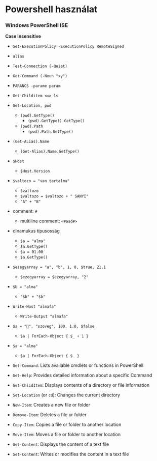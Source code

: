 # Powershell használat

### Windows PowerShell ISE  

**Case Insensitive**

- `Set-ExecutionPolicy -ExecutionPolicy RemoteSigned`
- `alias`
- `Test-Connection (-Quiet)`
- `Get-Command (-Noun "xy")`
- `PARANCS -parame param`
- `Get-Childitem <=> ls`
- `Get-Location, pwd`
    - `(pwd).GetType()`
        - `(pwd).GetType().GetType()`
    - `(pwd).Path`
        - `(pwd).Path.GetType()`
- `(Get-ALias).Name`
    - `(Get-Alias).Name.GetType()`
- `$Host`
    - `$Host.Version`
- `$valtozo = "van tartalma"`
    - `$valtozo`
    - `$valtozo = $valtozo + " SANYI"`
    - `"A" + "B"`
- comment: `#`
    - multiline comment: `<#asd#>`
- dinamukus típusosság
    - `$a = "alma"`
    - `$a.GetType()`
    - `$a = 01.00`
    - `$a.GetType()`
- `$ezegyarray = "a", "b", 1, 0, $true, 21.1`
    - `$ezegyarray = $ezegyarray, "2"`
- `$b = "alma"`
    - `"$b" + "$b"`
- `Write-Host "almafa"`
    - `Write-Output "almafa"`
- `$a = "🍔", "szoveg", 100, 1.0, $false`
    - `$a | ForEach-Object { $_ + 1 }`
- `$a = "alma"`
    - `$a | ForEach-Object { $_ }`


- `Get-Command`: Lists available cmdlets or functions in PowerShell
- `Get-Help`: Provides detailed information about a specific Command
- `Get-ChlidItem`: Displays contents of a directory or file information
- `Set-Location` (or `cd`): Changes the current directory
- `New-Item`: Creates a new file or folder
- `Remove-Item`: Deletes a file or folder
- `Copy-Item`: Copies a file or folder to another location
- `Move-Item`: Moves a file or folder to another location
- `Get-Content`: Displays the content of a text file
- `Set-Content`: Writes or modifies the content in a text file
